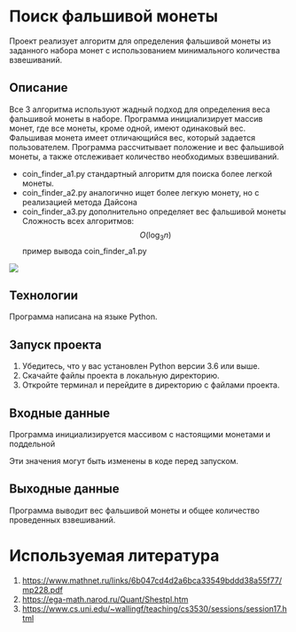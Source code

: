 # Поиск фальшивой монеты

Проект реализует алгоритм для определения фальшивой монеты из заданного набора монет с использованием минимального количества взвешиваний.

## Описание

Все 3 алгоритма используют жадный подход для определения веса фальшивой монеты в наборе. Программа инициализирует массив монет, где все монеты, кроме одной, имеют одинаковый вес. Фальшивая монета имеет отличающийся вес, который задается пользователем. Программа рассчитывает положение и вес фальшивой монеты, а также отслеживает количество необходимых взвешиваний.

- coin_finder_a1.py стандартный алгоритм для поиска более легкой монеты.
- coin_finder_a2.py аналогично ищет более легкую монету, но с реализацией метода Дайсона
- coin_finder_a3.py дополнительно определяет вес фальшивой монеты
Сложность всех алгоритмов:
$$O(\log_{3}{n})$$
пример вывода coin_finder_a1.py

<img src="https://sun9-35.userapi.com/impg/EbZZT9qrYDUKLxxu4N2LZBl5-qPsHIUck18IuQ/LSLQWUdL5Uk.jpg?size=933x142&quality=96&sign=05402d51d5037b0464254628ea0a23ba&type=album">

## Технологии

Программа написана на языке Python.

## Запуск проекта

1. Убедитесь, что у вас установлен Python версии 3.6 или выше.
2. Скачайте файлы проекта в локальную директорию.
3. Откройте терминал и перейдите в директорию с файлами проекта.

## Входные данные

Программа инициализируется массивом с настоящими монетами и поддельной

Эти значения могут быть изменены в коде перед запуском.

## Выходные данные

Программа выводит вес фальшивой монеты и общее количество проведенных взвешиваний.

# Используемая литература

1. https://www.mathnet.ru/links/6b047cd4d2a6bca33549bddd38a55f77/mp228.pdf
2. https://ega-math.narod.ru/Quant/Shestpl.htm
3. https://www.cs.uni.edu/~wallingf/teaching/cs3530/sessions/session17.html

